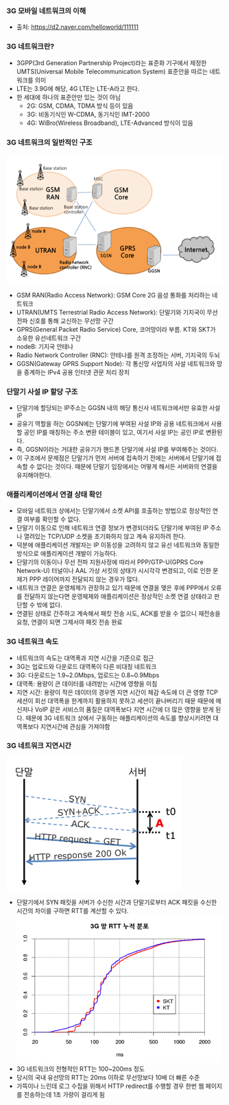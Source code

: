 ### 3G 모바일 네트워크의 이해
- 출처: https://d2.naver.com/helloworld/111111

### 3G 네트워크란?
- 3GPP(3rd Generation Partnership Project)라는 표준화 기구에서 제정한 UMTS(Universal Mobile Telecommunication System) 표준안을 따르는 네트워크를 의미
- LTE는 3.9G에 해당, 4G LTE는 LTE-A라고 한다.
- 한 세대에 하나의 표준안만 있는 것이 아님
  - 2G: GSM, CDMA, TDMA 방식 등이 있음
  - 3G: 비동기식인 W-CDMA, 동기식인 IMT-2000
  - 4G: WiBro(Wireless Broadband), LTE-Advanced 방식이 있음

### 3G 네트워크의 일반적인 구조
![3gnetwork](../images/3gnetwork.png)
- GSM RAN(Radio Access Network): GSM Core 2G 음성 통화를 처리하는 네트워크
- UTRAN(UMTS Terrestrial Radio Access Network): 단말기와 기지국이 무선 전파 신호를 통해 교신하는 무선망 구간
- GPRS(General Packet Radio Service) Core, 코어망이라 부름. KT와 SKT가 소유한 유선네트워크 구간
- nodeB: 기지국 안테나
- Radio Network Controller (RNC): 안테나를 원격 조정하는 서버, 기지국의 두뇌
- GGSN(Gateway GPRS Support Node): 각 통신망 사업자의 사설 네트워크와 망을 중계하는 IPv4 공용 인터넷 관문 처리 장치

### 단말기 사설 IP 할당 구조
- 단말기에 할당되는 IP주소는 GGSN 내의 해당 통신사 네트워크에서만 유효한 사설 IP
- 공유기 역할을 하는 GGSN에는 단말기에 부여된 사설 IP와 공용 네트워크에서 사용할 공인 IP를 매칭하는 주소 변환 테이블이 있고, 여기서 사설 IP는 공인 IP로 변환된다.
- 즉, GGSN이라는 거대한 공유기가 핸드폰 단말기에 사설 IP를 부여해주는 것이다.
- 이 구조에서 문제점은 단말기가 먼저 서버에 접속하기 전에는 서버에서 단말기에 접속할 수 없다는 것이다. 때문에 단말기 입장에서는 어떻게 해서든 서버와의 연결을 유지해야한다.

### 애플리케이션에서 연결 상태 확인
- 모바일 네트워크 상에서는 단말기에서 소켓 API를 호출하는 방법으로 정상적인 연결 여부를 확인할 수 없다.
- 단말기 이동으로 인해 네트워크 연결 정보가 변경되더라도 단말기에 부여된 IP 주소나 열려있는 TCP/UDP 소켓을 초기화하지 않고 계속 유지하려 한다.
- 덕분에 애플리케이션 개발자는 IP 이동성을 고려하지 않고 유선 네트워크와 동일한 방식으로 애플리케이션 개발이 가능하다.
- 단말기의 이동이나 무선 전파 지원사정에 따라서 PPP/GTP-U(GPRS Core Network-U) 터널이나 AAL 가상 서킷의 상태가 시시각각 변경되고, 이로 인한 문제가 PPP 레이어까지 전달되지 않는 경우가 많다.
- 네트워크 연결은 운영체제가 관장하고 있기 때문에 연결을 맺은 후에 PPP에서 오류를 전달하지 않는다면 운영체제와 애플리케이션은 정상적인 소켓 연결 상태라고 판단할 수 밖에 없다.
- 연결된 상태로 간주하고 계속해서 패킷 전송 시도, ACK를 받을 수 없으니 재전송을 요청, 연결이 되면 그제서야 패킷 전송 완료

### 3G 네트워크 속도
- 네트워크의 속도는 대역폭과 지연 시간을 기준으로 접근
- 3G는 업로드와 다운로드 대역폭이 다른 비대칭 네트워크
- 3G: 다운로드는 1.9~2.0Mbps, 업로드는 0.8~0.9Mbps
- 대역폭: 용량이 큰 데이터를 내려받는 시간에 영향을 미침
- 지연 시간: 용량이 작은 데이터의 경우엔 지연 시간이 체감 속도에 더 큰 영향
  TCP 세션이 회선 대역폭을 한계까지 활용하지 못하고 세션이 끝나버리기 때문
  때문에 메신저나 VoIP 같은 서비스의 품질은 대역폭보다 지연 시간에 더 많은 영향을 받게 된다.
  때문에 3G 네트워크 상에서 구동하는 애플리케이션의 속도를 향상시키려면 대역폭보다 지연시간에 관심을 가져야함

### 3G 네트워크 지연시간
![3grtt](../images/3grtt.png)
- 단말기에서 SYN 패킷을 서버가 수신한 시간과 단말기로부터 ACK 패킷을 수신한 시간의 차이를 구하면 RTT를 계산할 수 있다.
![3grtt_distribution](../images/3grtt_distribution.png)
- 3G 네트워크의 전형적인 RTT는 100~200ms 정도
- 당시의 국내 유선망의 RTT는 20ms 이하로 무선망보다 10배 더 빠른 수준
- 가뜩이나 느린데 로그 수집을 위해서 HTTP redirect를 수행할 경우 한번 웹 페이지를 전송하는데 1초 가량이 걸리게 됨
